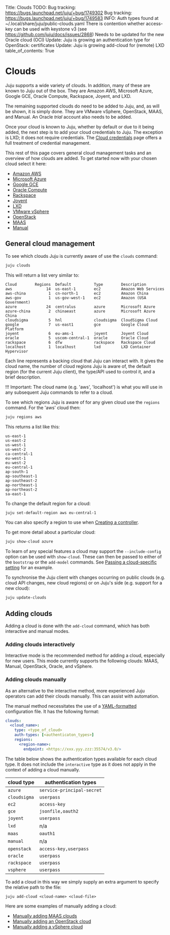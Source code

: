 Title: Clouds
TODO:  Bug tracking: https://bugs.launchpad.net/juju/+bug/1749302
       Bug tracking: https://bugs.launchpad.net/juju/+bug/1749583
       INFO: Auth types found at ~/.local/share/juju/public-clouds.yaml
       There is contention whether access-key can be used with keystone v3 (see https://github.com/juju/docs/issues/2868)
       Needs to be updated for the new Oracle cloud (OCI)
       Update: Juju is growing an authentication type for OpenStack: certificates
       Update: Juju is growing add-cloud for (remote) LXD
table_of_contents: True

# Clouds

Juju supports a wide variety of clouds. In addition, many of these are known to
Juju out of the box. They are Amazon AWS, Microsoft Azure, Google GCE, Oracle
Compute, Rackspace, Joyent, and LXD.

The remaining supported clouds do need to be added to Juju, and, as will be
shown, it is simply done. They are VMware vSphere, OpenStack, MAAS, and Manual.
An Oracle *trial* account also needs to be added.

Once your cloud is known to Juju, whether by default or due to it being added,
the next step is to add your cloud credentials to Juju. The exception is LXD;
it does not require credentials. The [Cloud credentials][credentials] page
offers a full treatment of credential management.

This rest of this page covers general cloud management tasks and an overview of
how clouds are added. To get started now with your chosen cloud select it here:

 - [Amazon AWS][clouds-aws]
 - [Microsoft Azure][clouds-azure]
 - [Google GCE][clouds-google]
 - [Oracle Compute][clouds-oracle]
 - [Rackspace][clouds-rackspace]
 - [Joyent][clouds-joyent]
 - [LXD][clouds-lxd]
 - [VMware vSphere][clouds-vmware]
 - [OpenStack][clouds-openstack]
 - [MAAS][clouds-maas]
 - [Manual][clouds-manual]

## General cloud management

To see which clouds Juju is currently aware of use the `clouds` command:

```bash
juju clouds
```

This will return a list very similar to:

```no-highlight
Cloud        Regions  Default          Type        Description
aws               14  us-east-1        ec2         Amazon Web Services
aws-china          1  cn-north-1       ec2         Amazon China
aws-gov            1  us-gov-west-1    ec2         Amazon (USA Government)
azure             24  centralus        azure       Microsoft Azure
azure-china        2  chinaeast        azure       Microsoft Azure China
cloudsigma         5  hnl              cloudsigma  CloudSigma Cloud
google             7  us-east1         gce         Google Cloud Platform
joyent             6  eu-ams-1         joyent      Joyent Cloud
oracle             5  uscom-central-1  oracle      Oracle Cloud
rackspace          6  dfw              rackspace   Rackspace Cloud
localhost          1  localhost        lxd         LXD Container Hypervisor
```

Each line represents a backing cloud that Juju can interact with. It gives the
cloud name, the number of cloud regions Juju is aware of, the default region
(for the current Juju client), the type/API used to control it, and a brief
description.

!!! Important:
    The cloud name (e.g. 'aws', 'localhost') is what you will use in any
    subsequent Juju commands to refer to a cloud.

To see which regions Juju is aware of for any given cloud use the `regions`
command. For the 'aws' cloud then:

```bash
juju regions aws
```

This returns a list like this:
  
```no-highlight
us-east-1
us-east-2
us-west-1
us-west-2
ca-central-1
eu-west-1
eu-west-2
eu-central-1
ap-south-1
ap-southeast-1
ap-southeast-2
ap-northeast-1
ap-northeast-2
sa-east-1
```

To change the default region for a cloud:

```bash
juju set-default-region aws eu-central-1
```

You can also specify a region to use when
[Creating a controller][controllers-creating].

To get more detail about a particular cloud:

```bash
juju show-cloud azure
```

To learn of any special features a cloud may support the `--include-config`
option can be used with `show-cloud`. These can then be passed to either of the
`bootstrap` or the `add-model` commands. See
[Passing a cloud-specific setting][controllers-creating-include-config] for
an example.

To synchronise the Juju client with changes occurring on public clouds (e.g.
cloud API changes, new cloud regions) or on Juju's side (e.g. support for a new
cloud):

```bash
juju update-clouds
```

## Adding clouds

Adding a cloud is done with the `add-cloud` command, which has both interactive
and manual modes.

### Adding clouds interactively

Interactive mode is the recommended method for adding a cloud, especially for
new users. This mode currently supports the following clouds: MAAS, Manual,
OpenStack, Oracle, and vSphere.

### Adding clouds manually

As an alternative to the interactive method, more experienced Juju operators
can add their clouds manually. This can assist with automation.

The manual method necessitates the use of a [YAML-formatted][yaml]
configuration file. It has the following format:

```yaml
clouds:
  <cloud_name>:
    type: <type_of_cloud>
    auth-types: [<authenticaton_types>]
    regions:
      <region-name>:
        endpoint: <https://xxx.yyy.zzz:35574/v3.0/>
```

The table below shows the authentication types available for each cloud type.
It does not include the `interactive` type as it does not apply in the context
of adding a cloud manually.

| cloud type      | authentication types            |
|-----------------|---------------------------------|
`azure`		  | `service-principal-secret`
`cloudsigma`	  | `userpass`
`ec2`		  | `access-key`
`gce`		  | `jsonfile,oauth2`
`joyent`	  | `userpass`
`lxd`		  | n/a
`maas`		  | `oauth1`
`manual`	  | n/a
`openstack` 	  | `access-key,userpass`
`oracle`	  | `userpass`
`rackspace`	  | `userpass`
`vsphere`	  | `userpass`

To add a cloud in this way we simply supply an extra argument to specify the
relative path to the file:
 
`juju add-cloud <cloud-name> <cloud-file>`

Here are some examples of manually adding a cloud:

 - [Manually adding MAAS clouds][clouds-maas-manual]
 - [Manually adding an OpenStack cloud][clouds-openstack-manual]
 - [Manually adding a vSphere cloud][clouds-vsphere-manual]


<!-- LINKS -->

[clouds-aws]: ./help-aws.md
[clouds-azure]: ./help-azure.md
[clouds-google]: ./help-google.md
[clouds-oracle]: ./help-oracle.md
[clouds-rackspace]: ./help-rackspace.md
[clouds-joyent]: ./help-joyent.md
[clouds-lxd]: ./clouds-LXD.md
[clouds-vmware]: ./help-vmware.md
[clouds-openstack]: ./help-openstack.md
[clouds-maas]: ./clouds-maas.md
[clouds-manual]: ./clouds-manual.md

[credentials]: ./credentials.md
[clouds-maas-add-credentials]: ./clouds-maas.md#add-credentials
[yaml]: http://www.yaml.org/spec/1.2/spec.html
[controllers-creating]: ./controllers-creating.md
[controllers-creating-include-config]: ./controllers-creating.md#passing-a-cloud-specific-setting

[clouds-maas-manual]: ./clouds-maas.md#manually-adding-maas-clouds
[clouds-openstack-manual]: ./help-openstack.md#manually-adding-an-openstack-cloud
[clouds-vsphere-manual]: ./help-vmware.md#manually-adding-a-vsphere-cloud
